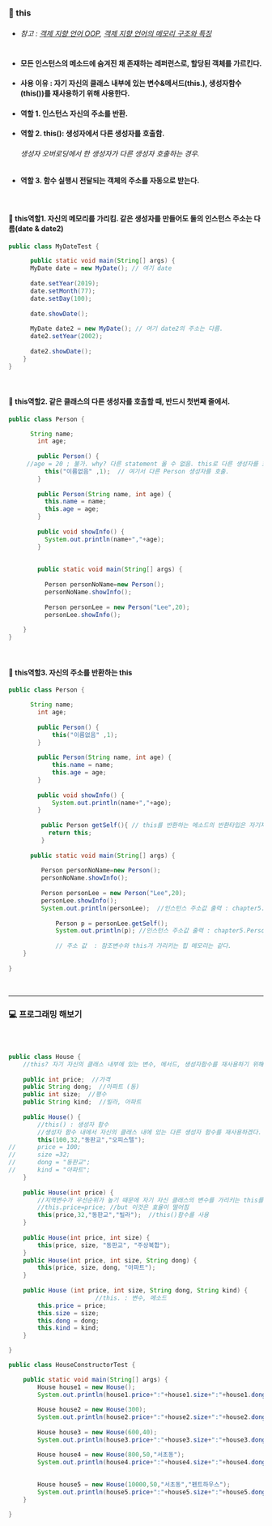 ### :pushpin: this
* ###### 참고 : [객제 지향 언어 OOP](https://github.com/6161990/TIL/blob/main/Java/Object-Oriented%20Programming(OOP).md), [객제 지향 언어의 메모리 구조와 특징](https://github.com/6161990/TIL/blob/main/Java/OOP%20Memory.md)
# 
* #### 모든  인스턴스의 메소드에 숨겨진 채 존재하는 레퍼런스로, 할당된 객체를 가르킨다. 
* #### 사용 이유 : 자기 자신의 클래스 내부에 있는 변수&메서드(this.), 생성자함수(this())를 재사용하기 위해 사용한다.
* #### 역할 1. 인스턴스 자신의 주소를 반환.
* #### 역할 2. this(): 생성자에서 다른 생성자를 호출함.
	###### 생성자 오버로딩에서 한 생성자가 다른 생성자 호출하는 경우. 
* #### 역할 3. 함수 실행시 전달되는 객체의 주소를 자동으로 받는다.

  
   <br>
   
 #### :round_pushpin: this역할1. 자신의 메모리를 가리킴. 같은 생성자를 만들어도 둘의 인스턴스 주소는 다름(date & date2)

```java
public class MyDateTest {

      public static void main(String[] args) {
      MyDate date = new MyDate(); // 여기 date 
       
      date.setYear(2019);
      date.setMonth(77);
      date.setDay(100);
    
      date.showDate();
    
      MyDate date2 = new MyDate(); // 여기 date2의 주소는 다름. 
      date2.setYear(2002);  
    
      date2.showDate();
    }
}
```

   <br>
   
#### :round_pushpin: this역할2. 같은 클래스의 다른 생성자를 호출할 때, 반드시 첫번째 줄에서.

```java
public class Person {

      String name;
    	int age;
    	
    	public Person() {
	 //age = 20 ; 불가. why? 다른 statement 올 수 없음. this로 다른 생성자를 호출할 때, first statement여야 하기때문에.
    	  this("이름없음" ,1);  // 여기서 다른 Person 생성자를 호출. 
    	}
    	
    	public Person(String name, int age) {
    	  this.name = name;
          this.age = age;
    	}
    	
    	public void showInfo() {
    	  System.out.println(name+","+age);
    	}
      
      
        public static void main(String[] args) {
		
	      Person personNoName=new Person();
	      personNoName.showInfo();
	      	
	      Person personLee = new Person("Lee",20);
	      personLee.showInfo();
	      
    }
}
```    
   <br>
   
#### :round_pushpin: this역할3. 자신의 주소를 반환하는 this

```java
public class Person {

      String name;
    	int age;
    	
    	public Person() {
    		this("이름없음" ,1);  
    	}
    	
    	public Person(String name, int age) {
    		this.name = name;
    		this.age = age;
    	}
    	
    	public void showInfo() {
    		System.out.println(name+","+age);
    	}
      
         public Person getSelf(){ // this를 반환하는 메소드의 반환타입은 자기자신
           return this;
         }
      
      public static void main(String[] args) {
		
	     Person personNoName=new Person();
	     personNoName.showInfo();
	      	
	     Person personLee = new Person("Lee",20);
	     personLee.showInfo();
	     System.out.println(personLee);  //인스턴스 주소값 출력 : chapter5.Person@2ff4acd0   
        
             Person p = personLee.getSelf();
             System.out.println(p); //인스턴스 주소값 출력 : chapter5.Person@2ff4acd0   
        
             // 주소 값  : 참조변수와 this가 가리키는 힙 메모리는 같다. 
	}
    
}
```

<br>

------------------------------------------------------------------

### :computer: 프로그래밍 해보기

<br>

```java

public class House {
	//this? 자기 자신의 클래스 내부에 있는 변수, 메서드, 생성자함수를 재사용하기 위해 사용
	
	public int price;  //가격
	public String dong;  //아파트 (동)
	public int size;  //평수 
	public String kind;  //빌라, 아파트 
	
	public House() {
		//this() : 생성자 함수 
		//생성자 함수 내에서 자신의 클래스 내에 있는 다른 생성자 함수를 재사용하겠다. 
		this(100,32,"동판교","오피스텔");  
//		price = 100;
//		size =32;
//		dong = "동판교";
//		kind = "아파트";
	}
	
	public House(int price) {
		//지역변수가 우선순위가 높기 때문에 자기 자신 클래스의 변수를 가리키는 this를 명시해주어야한다.
		//this.price=price; //but 이것은 효율이 떨어짐
		this(price,32,"동판교","빌라");  //this()함수를 사용
	}
	
	public House(int price, int size) {
		this(price, size, "동판교", "주상복합");
	}
	public House(int price, int size, String dong) {
		this(price, size, dong, "아파트");
	}
	
	public House (int price, int size, String dong, String kind) {
						//this. : 변수, 메소드
		this.price = price;
		this.size = size;
		this.dong = dong;
		this.kind = kind;
	}

}

```
```java
public class HouseConstructorTest {

	public static void main(String[] args) {
		House house1 = new House();
		System.out.println(house1.price+":"+house1.size+":"+house1.dong+":"+house1.kind);  //100:32:동판교:오피스텔
	
		House house2 = new House(300);
		System.out.println(house2.price+":"+house2.size+":"+house2.dong+":"+house2.kind); //300:32:동판교:빌라
		
		House house3 = new House(600,40);
		System.out.println(house3.price+":"+house3.size+":"+house3.dong+":"+house3.kind); //600:40:동판교:주상복합

		House house4 = new House(800,50,"서초동");
		System.out.println(house4.price+":"+house4.size+":"+house4.dong+":"+house4.kind); //800:50:서초동:아파트
		
		
		House house5 = new House(10000,50,"서초동","펜트하우스");
		System.out.println(house5.price+":"+house5.size+":"+house5.dong+":"+house5.kind); //10000:50:서초동:펜트하우스
	}

}

```




